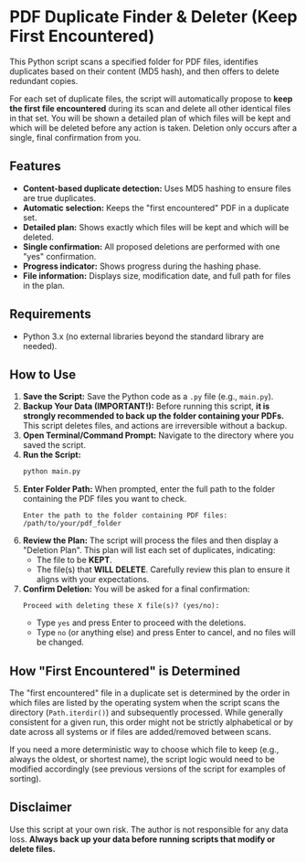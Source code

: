 # PDF Duplicate Finder & Deleter (Keep First Encountered)

This Python script scans a specified folder for PDF files, identifies duplicates based on their content (MD5 hash), and then offers to delete redundant copies.

For each set of duplicate files, the script will automatically propose to **keep the first file encountered** during its scan and delete all other identical files in that set. You will be shown a detailed plan of which files will be kept and which will be deleted before any action is taken. Deletion only occurs after a single, final confirmation from you.

## Features

*   **Content-based duplicate detection:** Uses MD5 hashing to ensure files are true duplicates.
*   **Automatic selection:** Keeps the "first encountered" PDF in a duplicate set.
*   **Detailed plan:** Shows exactly which files will be kept and which will be deleted.
*   **Single confirmation:** All proposed deletions are performed with one "yes" confirmation.
*   **Progress indicator:** Shows progress during the hashing phase.
*   **File information:** Displays size, modification date, and full path for files in the plan.

## Requirements

*   Python 3.x (no external libraries beyond the standard library are needed).

## How to Use

1.  **Save the Script:** Save the Python code as a `.py` file (e.g., `main.py`).
2.  **Backup Your Data (IMPORTANT!):** Before running this script, **it is strongly recommended to back up the folder containing your PDFs.** This script deletes files, and actions are irreversible without a backup.
3.  **Open Terminal/Command Prompt:** Navigate to the directory where you saved the script.
4.  **Run the Script:**
    ```bash
    python main.py
    ```
5.  **Enter Folder Path:** When prompted, enter the full path to the folder containing the PDF files you want to check.
    ```
    Enter the path to the folder containing PDF files: /path/to/your/pdf_folder
    ```
6.  **Review the Plan:** The script will process the files and then display a "Deletion Plan". This plan will list each set of duplicates, indicating:
    *   The file to be **KEPT**.
    *   The file(s) that **WILL DELETE**.
    Carefully review this plan to ensure it aligns with your expectations.
7.  **Confirm Deletion:** You will be asked for a final confirmation:
    ```
    Proceed with deleting these X file(s)? (yes/no):
    ```
    *   Type `yes` and press Enter to proceed with the deletions.
    *   Type `no` (or anything else) and press Enter to cancel, and no files will be changed.

## How "First Encountered" is Determined

The "first encountered" file in a duplicate set is determined by the order in which files are listed by the operating system when the script scans the directory (`Path.iterdir()`) and subsequently processed. While generally consistent for a given run, this order might not be strictly alphabetical or by date across all systems or if files are added/removed between scans.

If you need a more deterministic way to choose which file to keep (e.g., always the oldest, or shortest name), the script logic would need to be modified accordingly (see previous versions of the script for examples of sorting).

## Disclaimer

Use this script at your own risk. The author is not responsible for any data loss. **Always back up your data before running scripts that modify or delete files.**
